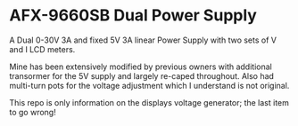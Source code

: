 # AFX-9660SB Dual Power Supply

A Dual 0-30V 3A and fixed 5V 3A linear Power Supply with two sets of V and I LCD meters.

Mine has been extensively modified by previous owners with additional transormer for the 5V supply and largely re-caped throughout.  Also had multi-turn pots for the voltage adjustment which I understand is not original.
 
This repo is only information on the displays voltage generator; the last item to go wrong! 

